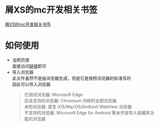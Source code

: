 # 屑XS的mc开发相关书签
[屑XS的mc开发相关书签](index.html)  

# 如何使用
- 当网页用  
  直接访问[链接](https://xiaozhisans.github.io/xsMcDevBookmarks/)即可  
- 导入浏览器  
  此文件虽然不是由浏览器生成，但是它是按照浏览器的标准写的  
  因此可以导入浏览器  
  > 已测试浏览器: Microsoft Edge  
  > 应该支持的浏览器: Chromium 内核的全部浏览器  
  > 未知浏览器: 原生 iOS/MacOS/Android WebView 浏览器  
  > 不支持的浏览器: Microsoft Edge for Android 等未开放导入收藏夹功能的浏览器  
